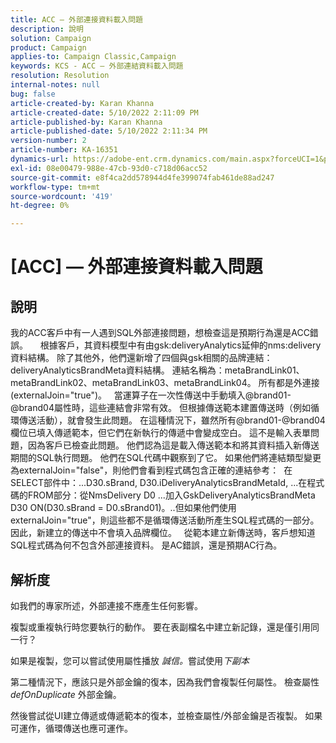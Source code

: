 ```yaml
---
title: ACC — 外部連接資料載入問題
description: 說明
solution: Campaign
product: Campaign
applies-to: Campaign Classic,Campaign
keywords: KCS - ACC — 外部連結資料載入問題
resolution: Resolution
internal-notes: null
bug: false
article-created-by: Karan Khanna
article-created-date: 5/10/2022 2:11:09 PM
article-published-by: Karan Khanna
article-published-date: 5/10/2022 2:11:34 PM
version-number: 2
article-number: KA-16351
dynamics-url: https://adobe-ent.crm.dynamics.com/main.aspx?forceUCI=1&pagetype=entityrecord&etn=knowledgearticle&id=8f266a08-6bd0-ec11-a7b5-00224809c556
exl-id: 08e00479-988e-47cb-93d0-c718d06acc52
source-git-commit: e8f4ca2dd578944d4fe399074fab461de88ad247
workflow-type: tm+mt
source-wordcount: '419'
ht-degree: 0%

---
```


# [ACC]  — 外部連接資料載入問題

## 說明


我的ACC客戶中有一人遇到SQL外部連接問題，想檢查這是預期行為還是ACC錯誤。
 
 
根據客戶，其資料模型中有由gsk:deliveryAnalytics延伸的nms:delivery資料結構。 除了其他外，他們還新增了四個與gsk相關的品牌連結：deliveryAnalyticsBrandMeta資料結構。
連結名稱為：metaBrandLink01、metaBrandLink02、metaBrandLink03、metaBrandLink04。 所有都是外連接(externalJoin=&quot;true&quot;)。
 
當運算子在一次性傳送中手動填入@brand01-@brand04屬性時，這些連結會非常有效。 但根據傳送範本建置傳送時（例如循環傳送活動），就會發生此問題。 在這種情況下，雖然所有@brand01-@brand04欄位已填入傳遞範本，但它們在新執行的傳遞中會變成空白。 這不是輸入表單問題，因為客戶已檢查此問題。 他們認為這是載入傳送範本和將其資料插入新傳送期間的SQL執行問題。 他們在SQL代碼中觀察到了它。 如果他們將連結類型變更為externalJoin=&quot;false&quot;，則他們會看到程式碼包含正確的連結參考：  在SELECT部件中：...D30.sBrand, D30.iDeliveryAnalyticsBrandMetaId, ...在程式碼的FROM部分：從NmsDelivery D0 ...加入GskDeliveryAnalyticsBrandMeta D30 ON(D30.sBrand = D0.sBrand01)。..但如果他們使用externalJoin=&quot;true&quot;，則這些都不是循環傳送活動所產生SQL程式碼的一部分。 因此，新建立的傳送中不會填入品牌欄位。
 
從範本建立新傳送時，客戶想知道SQL程式碼為何不包含外部連接資料。 是AC錯誤，還是預期AC行為。


## 解析度


如我們的專家所述，外部連接不應產生任何影響。

複製或重複執行時您要執行的動作。 要在表副檔名中建立新記錄，還是僅引用同一行？

如果是複製，您可以嘗試使用屬性播放 *誠信。*&#x200B;嘗試使用&#x200B;*下副本*

第二種情況下，應該只是外部金鑰的復本，因為我們會複製任何屬性。 檢查屬性 *defOnDuplicate* 外部金鑰。



然後嘗試從UI建立傳遞或傳遞範本的復本，並檢查屬性/外部金鑰是否複製。 如果可運作，循環傳送也應可運作。
